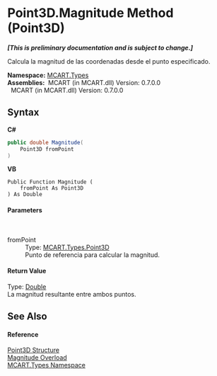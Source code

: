 # Point3D.Magnitude Method (Point3D)
 _**\[This is preliminary documentation and is subject to change.\]**_

Calcula la magnitud de las coordenadas desde el punto especificado.

**Namespace:**&nbsp;<a href="c5168ca1-3831-8d0b-91b8-6ec8e54f9c51">MCART.Types</a><br />**Assemblies:**&nbsp;&nbsp;MCART (in MCART.dll) Version: 0.7.0.0<br />&nbsp;&nbsp;MCART (in MCART.dll) Version: 0.7.0.0<br />

## Syntax

**C#**<br />
``` C#
public double Magnitude(
	Point3D fromPoint
)
```

**VB**<br />
``` VB
Public Function Magnitude ( 
	fromPoint As Point3D
) As Double
```


#### Parameters
&nbsp;<dl><dt>fromPoint</dt><dd>Type: <a href="c1f5b3e6-d580-ae65-e094-04baef5c0fc7">MCART.Types.Point3D</a><br />Punto de referencia para calcular la magnitud.</dd></dl>

#### Return Value
Type: <a href="http://msdn2.microsoft.com/es-es/library/643eft0t" target="_blank">Double</a><br />La magnitud resultante entre ambos puntos.

## See Also


#### Reference
<a href="c1f5b3e6-d580-ae65-e094-04baef5c0fc7">Point3D Structure</a><br /><a href="0d8bde62-01a0-c78e-5db0-f542cf6ecf7b">Magnitude Overload</a><br /><a href="c5168ca1-3831-8d0b-91b8-6ec8e54f9c51">MCART.Types Namespace</a><br />